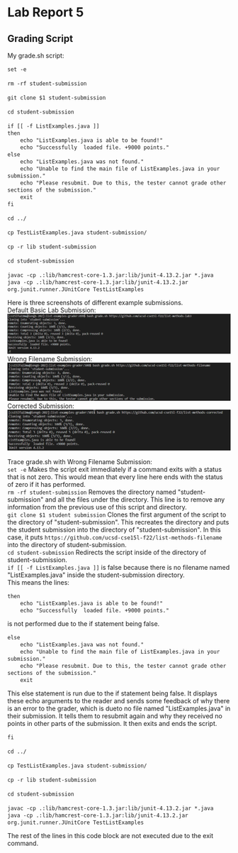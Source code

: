 # Lab Report 5 #  
## Grading Script ##  
My grade.sh script:
```
set -e

rm -rf student-submission

git clone $1 student-submission

cd student-submission

if [[ -f ListExamples.java ]]
then
    echo "ListExamples.java is able to be found!"
    echo "Successfully  loaded file. +9000 points."
else
    echo "ListExamples.java was not found."
    echo "Unable to find the main file of ListExamples.java in your submission."
    echo "Please resubmit. Due to this, the tester cannot grade other sections of the submission."
    exit
fi

cd ../

cp TestListExamples.java student-submission/

cp -r lib student-submission

cd student-submission

javac -cp .:lib/hamcrest-core-1.3.jar:lib/junit-4.13.2.jar *.java
java -cp .:lib/hamcrest-core-1.3.jar:lib/junit-4.13.2.jar org.junit.runner.JUnitCore TestListExamples

```  
Here is three screenshots of different example submissions.  
Default Basic Lab Submission:  
![Image](Screenshots/basiclab3grade.PNG)  
Wrong Filename Submission:  
![Image](Screenshots/wrongfilenamegrade.PNG)  
Corrected Submission:  
![Image](Screenshots/correctedgradelab.PNG)  

Trace grade.sh with Wrong Filename Submission:  
`set -e` Makes the script exit immediately if a command exits with a status that is not zero. This would mean that every line here ends with the status of zero if it has performed.    
`rm -rf student-submission` Removes the directory named "student-submission" and all the files under the directory. This line is to remove any information from the previous use of this script and directory.  
`git clone $1 student submission` Clones the first argument of the script to the directory of "student-submission". This recreates the directory and puts the student submission into the directory of "student-submission". In this case, it puts `https://github.com/ucsd-cse15l-f22/list-methods-filename` into the directory of student-submission.  
`cd student-submission` Redirects the script inside of the directory of student-submission.  
`if [[ -f ListExamples.java ]]` is false because there is no filename named "ListExamples.java" inside the student-submission directory.  
This means the lines:
```
then
    echo "ListExamples.java is able to be found!"
    echo "Successfully  loaded file. +9000 points."
```
is not performed due to the if statement being false. 
```
else
    echo "ListExamples.java was not found."
    echo "Unable to find the main file of ListExamples.java in your submission."
    echo "Please resubmit. Due to this, the tester cannot grade other sections of the submission."
    exit
```
This else statement is run due to the if statement being false. It displays these echo arguments to the reader and sends some feedback of why there is an error to the grader, which is dueto no file named "ListExamples.java" in their submission. It tells them to resubmit again and why they received no points in other parts of the submission. It then exits and ends the script.  

```
fi

cd ../

cp TestListExamples.java student-submission/

cp -r lib student-submission

cd student-submission

javac -cp .:lib/hamcrest-core-1.3.jar:lib/junit-4.13.2.jar *.java
java -cp .:lib/hamcrest-core-1.3.jar:lib/junit-4.13.2.jar org.junit.runner.JUnitCore TestListExamples
```
The rest of the lines in this code block are not executed due to the exit command. 